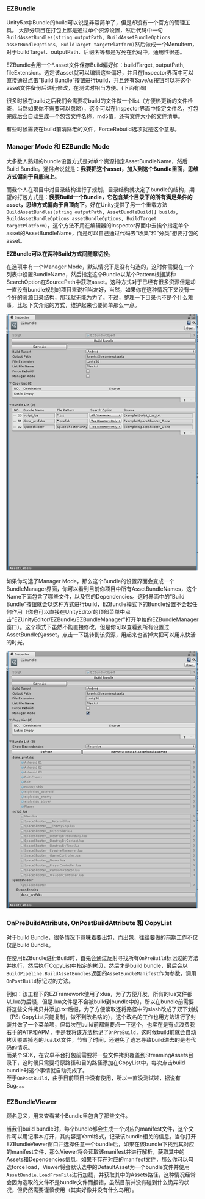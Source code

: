 ### EZBundle

Unity5.x中Bundle的build可以说是非常简单了，但是却没有一个官方的管理工具。
大部分项目在打包上都是通过单个资源设置，然后代码中一句`BuildAssetBundles(string outputPath, BuildAssetBundleOptions assetBundleOptions, BuildTarget targetPlatform)`然后做成一个MenuItem，对于buildTarget、outputPath、后缀名等都是写死在代码中，通用性很差。

EZBundle会用一个*.asset文件保存Build偏好如：buildTarget, outputPath, fileExtension。选定该asset就可以编辑这些偏好，并且在Inspector界面中可以直接通过点击“Build Bundle”按钮进行build，并且还有SaveAs按钮可以将这个asset文件备份后进行修改，在测试时相当方便。(下面有图)

很多时候在build之后我们会需要将build的文件做一个list（方便热更新的文件检查，当然如果你不需要可以忽略），这个可以在Inspector界面中指定文件名，打包完成后会自动生成一个包含文件名称，md5值，还有文件大小的文件清单。

有些时候需要在build前清除老的文件，ForceRebuild选项就是这个意思。

### Manager Mode 和 EZBundle Mode

大多数人熟知的bundle设置方式是对单个资源指定AssetBundleName，然后Build Bundle。通俗点说就是：**我要把这个asset，加入到这个Bundle里面，思维方式偏向于自底向上**。

而我个人在项目中对目录结构进行了规划，目录结构就决定了bundle的结构，期望的打包方式是：**我要Build一个Bundle，它包含某个目录下的所有满足条件的asset，思维方式偏向于自顶向下**。好在Unity提供了另一个重载方法`BuildAssetBundles(string outputPath, AssetBundleBuild[] builds, BuildAssetBundleOptions assetBundleOptions, BuildTarget targetPlatform)`，这个方法不用在编辑器的Inspector界面中去挨个指定单个asset的AssetBundleName，而是可以自己通过代码去“收集”和“分类”想要打包的asset。

**EZBundle可以在两种Build方式间随意切换**。

在选项中有一个Manager Mode，默认情况下是没有勾选的，这时你需要在一个列表中设置BundleName，然后指定这个Bundle以某个Pattern根据某种SearchOption在SourcePath中获取asset。这种方式对于已经有很多资源但是却一直没有bundle规划的项目来说相当友好，当然，如果你在这种情况下又没有一个好的资源目录结构，那我就无能为力了。不过，整理一下目录也不是个什么难事，比起下文介绍的方式，维护起来也要简单那么一点。

![](.SamplePicture/EZBundleMode.png)

如果你勾选了Manager Mode，那么这个Bundle的设置界面会变成一个BundleManager界面，你可以看到目前你项目中所有AssetBundleNames，这个Name下面包含了哪些文件，以及它的Dependencies。这时界面中的“Build Bundle”按钮就会以这种方式进行build，EZBundle模式下的Bundle设置不会起任何作用（你也可以直接在UnityEditor的顶部菜单中点击"EZUnityEditor/EZBundle/EZBundleManager"打开单独的EZBundleManager窗口）。这个模式下虽然不能直接修改，但是你可以查看到所有设置过AssetBundle的asset，点击一下跳转到该资源，用起来也省掉大把可以用来快活的时光。

![](.SamplePicture/ManagerMode.png)

### OnPreBuildAttribute, OnPostBuildAttribute 和 CopyList

对于build Bundle，很多情况下意味着要出包，而出包，往往要做的前期工作不仅仅是build Bundle。

在使用EZBundle进行Build时，首先会通过反射寻找所有`OnPreBuild`标记过的方法并执行，然后执行CopyList中指定的拷贝，然后才是build bundle，最后会以`BuildPipeline.BuildAssetBundles`返回的`AssetBundleManifest`作为参数，调用`OnPostBuild`标记过的方法。

例如：该工程下的EZFramework使用了xlua，为了方便开发，所有的lua文件都以.lua为后缀，但是.lua文件是不会被build到bundle中的，所以在bundle前需要将这些文件拷贝并添加.txt后缀，为了方便读取还将路径中的slash改成了双下划线（PS: CopyList只能复制，做不到改名啥的），这个改名的工作也用方法进行了封装并做了一个菜单项，但每次在build前都需要点一下这个，也实在是有点浪费我右手的ATP和APM，于是我将该方法标记了`OnPreBuild`，这时候build前就会自动拷贝覆盖掉老的.lua.txt文件，节省了时间，还避免了遗忘导致build进去的是老代码的情况。  
而某个SDK，在安卓平台打包前需要将一些文件拷贝覆盖到StreamingAssets目录下，这时候只需要将原路径和目的路径添加在CopyList中，每次点击build bundle时这个事情就自动完成了。  
至于`OnPostBuild`，由于目前项目中没有使用，所以一直没测试过，据说有Bug。。。

### EZBundleViewer

顾名思义，用来查看某个Bundle里包含了那些文件。

当我们build bundle时，每个bundle都会生成一个对应的manifest文件，这个文件可以用记事本打开，其内容是Yaml格式，记录该bundle相关的信息。当你打开EZBundleViewer窗口并选择任意一个bundle后，如果在该bundle下找到其对应的manifest文件，那么Viewer将会读取该manifest并进行解析，获取其中的Assets和Dependencies信息，如果不存在对应的manifest文件，那么你可以勾选force load，Viewer将会默认选中的DefaultAsset为一个bundle文件并使用`AssetBundle.LoadFromFile`进行加载，并获取其中的Assets路径，这种情况经常会因为选取的文件不是bundle文件而报错，虽然目前并没有碰到什么诡异的状况，但仍然需要谨慎使用（其实好像并没有什么鸟用）。